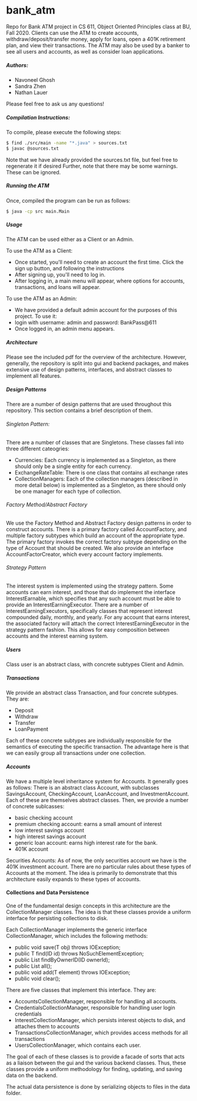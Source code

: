 # bank_atm
Repo for Bank ATM project in CS 611, Object Oriented Principles class at BU, Fall 2020. 
Clients can use the ATM to create accounts, withdraw/deposit/transfer money,
apply for loans, open a 401K retirement plan, and view their transactions. 
The ATM may also be used by a banker to see all users and accounts, as well
as consider loan applications. 

##### Authors:
- Navoneel Ghosh
- Sandra Zhen
- Nathan Lauer

Please feel free to ask us any questions!

##### Compilation Instructions:
To compile, please execute the following steps:
```bash
$ find ./src/main -name "*.java" > sources.txt 
$ javac @sources.txt
```

Note that we have already provided the sources.txt file, but feel free to regenerate it if desired
Further, note that there may be some warnings. These can be ignored.

##### Running the ATM
Once, compiled the program can be run as follows:
```bash
$ java -cp src main.Main
```

##### Usage 
The ATM can be used either as a Client or an Admin. 

To use the ATM as a Client:
- Once started, you'll need to create an account the first time. Click the sign up button, and following the instructions
- After signing up, you'll need to log in.
- After logging in, a main menu will appear, where options for accounts, transactions, and loans will appear.


To use the ATM as an Admin:
- We have provided a default admin account for the purposes of this project. To use it:
- login with username: admin and password: BankPass@611
- Once logged in, an admin menu appears.

##### Architecture
Please see the included pdf for the overview of the architecture. However, 
generally, the repository is split into gui and backend packages, and makes 
extensive use of design patterns, interfaces, and abstract classes to implement all
features.

##### Design Patterns
There are a number of design patterns that are used throughout this repository. 
This section contains a brief description of them.

###### Singleton Pattern:
There are a number of classes that are Singletons. These classes fall into three different cateogries:
- Currencies: Each currency is implemented as a Singleton, as there should only be a single
entity for each currency.
- ExchangeRateTable: There is one class that contains all exchange rates
- CollectionManagers: Each of the collection managers (described in more detail below) is implemented
as a Singleton, as there should only be one manager for each type of collection.

###### Factory Method/Abstract Factory
We use the Factory Method and Abstract Factory design patterns in order to construct
accounts. There is a primary factory called AccountFactory, and multiple factory subtypes
which build an account of the appropriate type. The primary factory invokes the correct
factory subtype depending on the type of Account that should be created. We also provide 
an interface AccountFactorCreator, which every account factory implements.

###### Strategy Pattern
The interest system is implemented using the strategy pattern. Some accounts can earn interest,
and those that do implement the interface InterestEarnable, which specifies that any such
account must be able to provide an InterestEarningExecutor. There are a number of InterestEarningExecutors,
specifically classes that represent interest compounded daily, monthly, and yearly. For any account
that earns interest, the associated factory will attach the correct InterestEarningExecutor in
the strategy pattern fashion. This allows for easy composition between accounts and the interest 
earning system.

##### Users
Class user is an abstract class, with concrete subtypes Client and Admin.

##### Transactions
We provide an abstract class Transaction, and four concrete subtypes. They are:
- Deposit
- Withdraw
- Transfer
- LoanPayment

Each of these concrete subtypes are individually responsible for the semantics of executing 
the specific transaction. The advantage here is that we can easily group all transactions under
one collection.

##### Accounts
We have a multiple level inheritance system for Accounts. It generally goes as follows:
There is an abstract class Account, with subclasses SavingsAccount, CheckingAccount, LoanAccount, and InvestmentAccount.
Each of these are themselves abstract classes. Then, we provide a number of concrete sublcasses: 
- basic checking account
- premium checking account: earns a small amount of interest
- low interest savings account
- high interest savings account
- generic loan account: earns high interest rate for the bank.
- 401K account

Securities Accounts: As of now, the only securities account we have is the 401K investment account. 
There are no particular rules about these types of Accounts at the moment. The idea is primarily
to demonstrate that this architecture easily expands to these types of accounts.

#### Collections and Data Persistence
One of the fundamental design concepts in this architecture are the CollectionManager classes.
The idea is that these classes provide a uniform interface for persisting collections to disk. 

Each CollectionManager implements the generic interface CollectionManager<T>, which includes the following methods:
- public void save(T obj) throws IOException;
- public T find(ID id) throws NoSuchElementException;
- public List<T> findByOwnerID(ID ownerId);
- public List<T> all();
- public void add(T element) throws IOException;
- public void clear();

There are five classes that implement this interface. They are:
- AccountsCollectionManager, responsible for handling all accounts.
- CredentialsCollectionManager, responsible for handling user login credentials
- InterestCollectionManager, which persists interest objects to disk, and attaches them to accounts
- TransactionsCollectionManager, which provides access methods for all transactions
- UsersCollectionManager, which contains each user.

The goal of each of these classes is to provide a facade of sorts that acts as
a liaison between the gui and the various backend classes. Thus, these classes provide a uniform
methodology for finding, updating, and saving data on the backend.

The actual data persistence is done by serializing objects to files in the data folder.
 